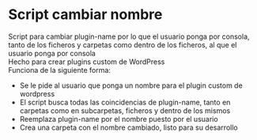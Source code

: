 # Script cambiar nombre
Script para cambiar plugin-name por lo que el usuario ponga por consola, tanto de los ficheros y carpetas como dentro de los ficheros, al que el usuario ponga por consola
<br>
Hecho para crear plugins custom de WordPress
<br>
Funciona de la siguiente forma:
<ul>
  <li>Se le pide al usuario que ponga un nombre para el plugin custom de wordpress</li>
  <li>El script busca todas las coincidencias de plugin-name, tanto en carpetas como en subcarpetas, ficheros y dentro de los mismos</li>
  <li>Reemplaza plugin-name por el nombre puesto por el usuario</li>
  <li>Crea una carpeta con el nombre cambiado, listo para su desarrollo</li>
</ul>


